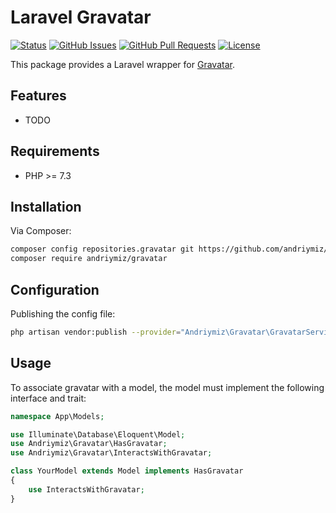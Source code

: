 # Laravel Gravatar

[![Status](https://img.shields.io/badge/status-active-success.svg)]()
[![GitHub Issues](https://img.shields.io/github/issues/andriymiz/gravatar.svg)](https://github.com/andriymiz/gravatar/issues)
[![GitHub Pull Requests](https://img.shields.io/github/issues-pr/andriymiz/gravatar.svg)](https://github.com/andriymiz/gravatar/pulls)
[![License](https://img.shields.io/badge/license-MIT-blue.svg)](/LICENSE)

This package provides a Laravel wrapper for [Gravatar](https://gravatar.com).

## Features

* TODO

## Requirements

* PHP >= 7.3

## Installation

Via Composer:
```bash
composer config repositories.gravatar git https://github.com/andriymiz/gravatar
composer require andriymiz/gravatar
```

## Configuration

Publishing the config file:
```bash
php artisan vendor:publish --provider="Andriymiz\Gravatar\GravatarServiceProvider" --tag="config"
```

## Usage

To associate gravatar with a model, the model must implement the following interface and trait:

```php
namespace App\Models;

use Illuminate\Database\Eloquent\Model;
use Andriymiz\Gravatar\HasGravatar;
use Andriymiz\Gravatar\InteractsWithGravatar;

class YourModel extends Model implements HasGravatar
{
    use InteractsWithGravatar;
}
```
